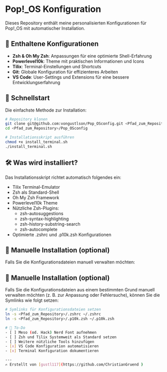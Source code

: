 # Pop!_OS Konfiguration

Dieses Repository enthält meine personalisierten Konfigurationen für Pop!_OS mit automatischer Installation.

## 📂 Enthaltene Konfigurationen
- **Zsh & Oh My Zsh**: Anpassungen für eine optimierte Shell-Erfahrung
- **Powerlevel10k**: Theme mit praktischen Informationen und Icons
- **Tilix**: Terminal-Einstellungen und Shortcuts
- **Git**: Globale Konfiguration für effizienteres Arbeiten
- **VS Code**: User-Settings und Extensions für eine bessere Entwicklungserfahrung

## 🚀 Schnellstart
Die einfachste Methode zur Installation:

```bash
# Repository klonen
git clone git@github.com:vongustlson/Pop_OSconfig.git <Pfad_zum_Repository>/Pop_OSconfig
cd <Pfad_zum_Repository>/Pop_OSconfig

# Installationsskript ausführen
chmod +x install_terminal.sh
./install_terminal.sh
```

## 🛠️ Was wird installiert?
Das Installationsskript richtet automatisch folgendes ein:
- Tilix Terminal-Emulator
- Zsh als Standard-Shell
- Oh My Zsh Framework
- Powerlevel10k Theme
- Nützliche Zsh-Plugins:
  - zsh-autosuggestions
  - zsh-syntax-highlighting
  - zsh-history-substring-search
  - zsh-autocomplete
- Optimierte .zshrc und .p10k.zsh Konfigurationen

## 🔄 Manuelle Installation (optional)
Falls Sie die Konfigurationsdateien manuell verwalten möchten:

## 🔄 Manuelle Installation (optional)
Falls Sie die Konfigurationsdateien aus einem bestimmten Grund manuell verwalten möchten (z. B. zur Anpassung oder Fehlersuche), können Sie die Symlinks wie folgt setzen:

```bash
# Symlinks für Konfigurationsdateien setzen
ln -s <Pfad_zum_Repository>/.zshrc ~/.zshrc
ln -s <Pfad_zum_Repository>/.p10k.zsh ~/.p10k.zsh

# 📝 To-Do
- [ ] Meso (od. Hack) Nerd Font aufnehmen
- [ ] Zsh und Tilix Systemweit als Standard setzen 
- [ ] Weitere nützliche Tools hinzufügen
- [x] VS Code Konfiguration automatisieren
- [x] Terminal Konfiguration dokumentieren

---
✍️ Erstellt von [gustl117](https://github.com/ChristianGruend )
